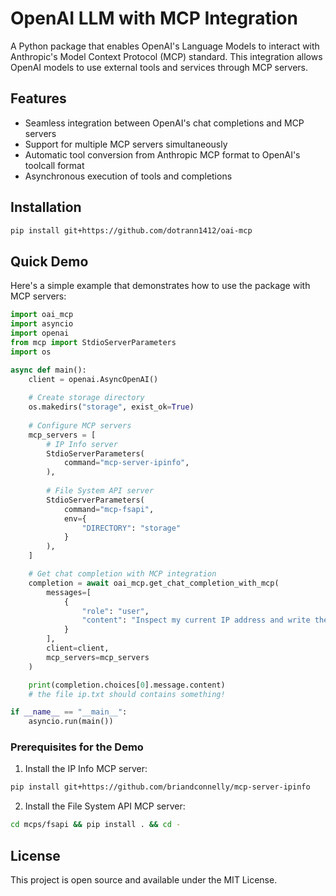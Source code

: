 # OpenAI LLM with MCP Integration

A Python package that enables OpenAI's Language Models to interact with Anthropic's Model Context Protocol (MCP) standard. This integration allows OpenAI models to use external tools and services through MCP servers.

## Features

- Seamless integration between OpenAI's chat completions and MCP servers
- Support for multiple MCP servers simultaneously
- Automatic tool conversion from Anthropic MCP format to OpenAI's toolcall format
- Asynchronous execution of tools and completions

## Installation

```bash
pip install git+https://github.com/dotrann1412/oai-mcp
```

## Quick Demo

Here's a simple example that demonstrates how to use the package with MCP servers:

```python
import oai_mcp
import asyncio
import openai 
from mcp import StdioServerParameters
import os

async def main():
    client = openai.AsyncOpenAI()
    
    # Create storage directory
    os.makedirs("storage", exist_ok=True)
    
    # Configure MCP servers
    mcp_servers = [
        # IP Info server
        StdioServerParameters( 
            command="mcp-server-ipinfo",
        ),
        
        # File System API server
        StdioServerParameters( 
            command="mcp-fsapi",
            env={
                "DIRECTORY": "storage"
            }
        ),
    ]

    # Get chat completion with MCP integration
    completion = await oai_mcp.get_chat_completion_with_mcp(
        messages=[
            {
                "role": "user",
                "content": "Inspect my current IP address and write the result to ip.txt"
            }
        ],
        client=client,
        mcp_servers=mcp_servers
    )

    print(completion.choices[0].message.content)
    # the file ip.txt should contains something!

if __name__ == "__main__":
    asyncio.run(main())
```

### Prerequisites for the Demo

1. Install the IP Info MCP server:
```bash
pip install git+https://github.com/briandconnelly/mcp-server-ipinfo
```

2. Install the File System API MCP server:
```bash
cd mcps/fsapi && pip install . && cd -
```

## License

This project is open source and available under the MIT License.
